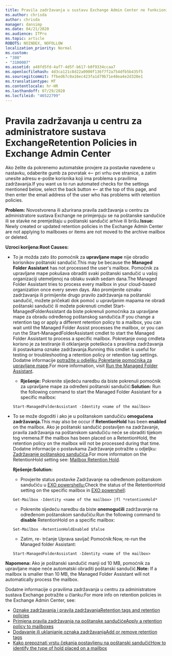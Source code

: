 ```yaml
---
title: Pravila zadržavanja u sustavu Exchange Admin Center ne funkcioniraju
ms.author: chrisda
author: chrisda
manager: dansimp
ms.date: 04/21/2020
ms.audience: ITPro
ms.topic: article
ROBOTS: NOINDEX, NOFOLLOW
localization_priority: Normal
ms.custom:
- "308"
- "3100007"
ms.assetid: a48fd5fd-4af7-4d5f-b617-b0f9334ccaa7
ms.openlocfilehash: 4d3ca121c8d22a0900f136f7f2a754dfb5b435f5
ms.sourcegitcommit: ffbed67c0a16ec423fa1d79b71e48ea4e2d320e1
ms.translationtype: MT
ms.contentlocale: hr-HR
ms.lasthandoff: 07/29/2020
ms.locfileid: "46522799"
---
```

# <a name="retention-policies-in-exchange-admin-center"></a><span data-ttu-id="10f85-102">Pravila zadržavanja u centru za administratore sustava Exchange</span><span class="sxs-lookup"><span data-stu-id="10f85-102">Retention Policies in Exchange Admin Center</span></span>

<span data-ttu-id="10f85-103">Ako želite da pokrenemo automatske provjere za postavke navedene u nastavku, odaberite gumb za povratak <-- pri vrhu ove stranice, a zatim unesite adresu e-pošte korisnika koji ima problema s pravilima zadržavanja.</span><span class="sxs-lookup"><span data-stu-id="10f85-103">If you want us to run automated checks for the settings mentioned below, select the back button <-- at the top of this page, and then enter the email address of the user who has problems with retention policies.</span></span>

 <span data-ttu-id="10f85-104">**Problem:** Novostvorena ili ažurirana pravila zadržavanja u centru za administratore sustava Exchange ne primjenjuju se na poštanske sandučiće ili se stavke ne premještaju u poštanski sandučić arhive ili brišu.</span><span class="sxs-lookup"><span data-stu-id="10f85-104">**Issue:** Newly created or updated retention policies in the Exchange Admin Center are not applying to mailboxes or items are not moved to the archive mailbox or deleted.</span></span> 
  
 <span data-ttu-id="10f85-105">**Uzroci korijena:**</span><span class="sxs-lookup"><span data-stu-id="10f85-105">**Root Causes:**</span></span>
  
- <span data-ttu-id="10f85-106">To je možda zato što pomoćnik za **upravljane mape** nije obradio korisnikov poštanski sandučić.</span><span class="sxs-lookup"><span data-stu-id="10f85-106">This may be because the **Managed Folder Assistant** has not processed the user's mailbox.</span></span> <span data-ttu-id="10f85-107">Pomoćnik za upravljane mape pokušava obraditi svaki poštanski sandučić u vašoj organizaciji utemeljenoj na oblaku svakih sedam dana.</span><span class="sxs-lookup"><span data-stu-id="10f85-107">The Managed Folder Assistant tries to process every mailbox in your cloud-based organization once every seven days.</span></span> <span data-ttu-id="10f85-108">Ako promijenite oznaku zadržavanja ili primijenite drugo pravilo zadržavanja na poštanski sandučić, možete pričekati dok pomoć u upravljanim mapama ne obradi poštanski sandučić ili možete pokrenuti cmdlet Start-ManagedFolderAssistant da biste pokrenuli pomoćnika za upravljane mape za obradu određenog poštanskog sandučića.</span><span class="sxs-lookup"><span data-stu-id="10f85-108">If you change a retention tag or apply a different retention policy to a mailbox, you can wait until the Managed Folder Assist processes the mailbox, or you can run the Start-ManagedFolderAssistant cmdlet to start the Managed Folder Assistant to process a specific mailbox.</span></span> <span data-ttu-id="10f85-109">Pokretanje ovog cmdleta korisno je za testiranje ili otklanjanje poteškoća s pravilima zadržavanja ili postavkama oznake zadržavanja.</span><span class="sxs-lookup"><span data-stu-id="10f85-109">Running this cmdlet is useful for testing or troubleshooting a retention policy or retention tag settings.</span></span> <span data-ttu-id="10f85-110">Dodatne informacije [potražite u odjeljku Pokretanje pomoćnika za upravljane mape](https://msdn.microsoft.com/library/gg271153%28v=exchsrvcs.149%29.aspx#managedfolderassist).</span><span class="sxs-lookup"><span data-stu-id="10f85-110">For more information, visit [Run the Managed Folder Assistant](https://msdn.microsoft.com/library/gg271153%28v=exchsrvcs.149%29.aspx#managedfolderassist).</span></span>
    
  - <span data-ttu-id="10f85-111">**Rješenje:** Pokrenite sljedeću naredbu da biste pokrenuli pomoćnik za upravljane mape za određeni poštanski sandučić:</span><span class="sxs-lookup"><span data-stu-id="10f85-111">**Solution:** Run the following command to start the Managed Folder Assistant for a specific mailbox:</span></span>
    
  ```
  Start-ManagedFolderAssistant -Identity <name of the mailbox>
  ```

- <span data-ttu-id="10f85-112">To se može dogoditi i ako je u poštanskom sandučiću **omogućena** **zadržavanja.**</span><span class="sxs-lookup"><span data-stu-id="10f85-112">This may also be occur if **RetentionHold** has been **enabled** on the mailbox.</span></span> <span data-ttu-id="10f85-113">Ako je poštanski sandučić postavljen na zadržavanje, pravila zadržavanja na poštanskom sandučiću neće se obraditi tijekom tog vremena.</span><span class="sxs-lookup"><span data-stu-id="10f85-113">If the mailbox has been placed on a RetentionHold, the retention policy on the mailbox will not be processed during that time.</span></span> <span data-ttu-id="10f85-114">Dodatne informacije o postavkama Zadržavanje potražite u odjeljku: [Zadržavanje poštanskog sandučića](https://docs.microsoft.com/exchange/security-and-compliance/messaging-records-management/mailbox-retention-hold).</span><span class="sxs-lookup"><span data-stu-id="10f85-114">For more informaton on the RetentionHold setting see: [Mailbox Retention Hold](https://docs.microsoft.com/exchange/security-and-compliance/messaging-records-management/mailbox-retention-hold).</span></span>
    
    <span data-ttu-id="10f85-115">**Rješenje:**</span><span class="sxs-lookup"><span data-stu-id="10f85-115">**Solution:**</span></span>
    
  - <span data-ttu-id="10f85-116">Provjerite status postavke Zadržavanje na određenom poštanskom sandučiću u [EXO powershellu:](https://docs.microsoft.com/powershell/exchange/exchange-online/connect-to-exchange-online-powershell/connect-to-exchange-online-powershell?view=exchange-ps)</span><span class="sxs-lookup"><span data-stu-id="10f85-116">Check the status of the RetentionHold setting on the specific mailbox in [EXO powershell](https://docs.microsoft.com/powershell/exchange/exchange-online/connect-to-exchange-online-powershell/connect-to-exchange-online-powershell?view=exchange-ps):</span></span>
    
  ```
  Get-Mailbox -Identity <name of the mailbox> |fl *retentionHold*
  ```

  - <span data-ttu-id="10f85-117">Pokrenite sljedeću naredbu da biste **onemogućili** zadržavanje na određenom poštanskom sandučiću:</span><span class="sxs-lookup"><span data-stu-id="10f85-117">Run the following command to **disable** RetentionHold on a specific mailbox:</span></span>
    
  ```
  Set-Mailbox -RetentionHoldEnabled $false
  ```

  - <span data-ttu-id="10f85-118">Zatim, re- trčanje Uprava savijač Pomoćnik:</span><span class="sxs-lookup"><span data-stu-id="10f85-118">Now, re-run the Managed folder Assistant:</span></span>
    
  ```
  Start-ManagedFolderAssistant -Identity <name of the mailbox>
  ```

 <span data-ttu-id="10f85-119">**Napomena:** Ako je poštanski sandučić manji od 10 MB, pomoćnik za upravljane mape neće automatski obraditi poštanski sandučić.</span><span class="sxs-lookup"><span data-stu-id="10f85-119">**Note:** If a mailbox is smaller than 10 MB, the Managed Folder Assistant will not automatically process the mailbox.</span></span>
 
<span data-ttu-id="10f85-120">Dodatne informacije o pravilima zadržavanja u centru za administratore sustava Exchange potražite u članku:</span><span class="sxs-lookup"><span data-stu-id="10f85-120">For more info on retention policies in the Exchange Admin Center, see:</span></span>
- [<span data-ttu-id="10f85-121">Oznake zadržavanja i pravila zadržavanja</span><span class="sxs-lookup"><span data-stu-id="10f85-121">Retention tags and retention policies</span></span>](https://docs.microsoft.com/exchange/security-and-compliance/messaging-records-management/retention-tags-and-policies)
- [<span data-ttu-id="10f85-122">Primjena pravila zadržavanja na poštanske sandučiće</span><span class="sxs-lookup"><span data-stu-id="10f85-122">Apply a retention policy to mailboxes</span></span>](https://docs.microsoft.com/exchange/security-and-compliance/messaging-records-management/apply-retention-policy)
- [<span data-ttu-id="10f85-123">Dodavanje ili uklanjanje oznaka zadržavanja</span><span class="sxs-lookup"><span data-stu-id="10f85-123">Add or remove retention tags</span></span>](https://docs.microsoft.com/exchange/security-and-compliance/messaging-records-management/add-or-remove-retention-tags)
- [<span data-ttu-id="10f85-124">Kako prepoznati vrstu čekanja postavljenu na poštanski sandučić</span><span class="sxs-lookup"><span data-stu-id="10f85-124">How to identify the type of hold placed on a mailbox</span></span>](https://docs.microsoft.com/microsoft-365/compliance/identify-a-hold-on-an-exchange-online-mailbox)
